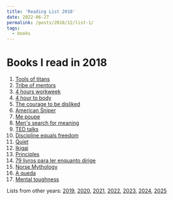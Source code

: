 ```yaml
---
title: 'Reading List 2018'
date: 2022-06-27
permalink: /posts/2018/12/list-1/
tags:
  - books
---
```


Books I read in 2018
======

1. [Tools of titans][1]
2. [Tribe of mentors][2]
3. [4 hours workweek][3]
4. [4 hour to body][4]
5. [The courage to be disliked][5]
6. [American Sniper][6]
7. [Me poupe][7]
8. [Men's search for meaning][8]
9. [TED talks][9]
10. [Discipline equals freedom][10]
11. [Quiet][11]
12. [Ikigai][12]
13. [Principles][13]
14. [79 livros para ler enquanto dirige][14]
15. [Norse Mythology][15]
16. [A queda][16]
17. [Mental toughness][17]

Lists from other years: [2019][list2], [2020][list3], [2021][list4], [2022][list5], [2023][list6], [2024][list7], [2025][list8]

[1]:https://www.amazon.com/Tools-Titans-Billionaires-World-Class-Performers/dp/B082VKY29Q/ref=sr_1_1?crid=EV429XVYUX6T&keywords=tools+of+titans&qid=1656358331&sprefix=tools+of+titan%2Caps%2C141&sr=8-1
[2]:https://www.amazon.com/Tribe-Mentors-Short-Advice-World/dp/B082VM5VZN/ref=sr_1_1?crid=2601FE0GVJSGX&keywords=tribe+of+mentors&qid=1656358437&sprefix=tribe+of+entors%2Caps%2C128&sr=8-1
[3]:https://www.amazon.com/4-Hour-Workweek-Escape-Live-Anywhere/dp/0307465357/ref=sr_1_1?crid=20ZXKSWW9SNXK&keywords=4+hours+work+week&qid=1656358284&sprefix=4+hours+work+week%2Caps%2C159&sr=8-1
[4]:https://www.amazon.com/The-4-Hour-Body-Timothy-Ferriss-audiobook/dp/B004G97BYY/ref=sr_1_1?keywords=4+hour+body&qid=1656358450&s=audible&sprefix=4+hour%2Caudible%2C272&sr=1-1
[5]:https://www.amazon.com/The-Courage-to-Be-Disliked-audiobook/dp/B07BRPW98K/ref=sr_1_1?crid=2X5FYUKQTWBD1&keywords=courage+to+be+disliked&qid=1656358470&s=audible&sprefix=courage+to+be+dislike%2Caudible%2C197&sr=1-1
[6]:https://www.amazon.com/American-Sniper-audiobook/dp/B006ST49K4/ref=sr_1_1?crid=2MZ2CEHGPC8LH&keywords=american+sniper&qid=1656358484&s=audible&sprefix=american+snipe%2Caudible%2C173&sr=1-1
[7]:https://www.amazon.com/Me-poupe-Spare-passos-dinheiro/dp/B09SGT8MRC/ref=sr_1_1?crid=28C7MOXDO7PQE&keywords=me+poupe&qid=1656358512&s=audible&sprefix=me+poup%2Caudible%2C171&sr=1-1
[8]:https://www.amazon.com/Mans-Search-for-Meaning-audiobook/dp/B0006IU470/ref=sr_1_1?crid=75R91NIWK76B&keywords=Men%27s+search+for+meaning&qid=1656358535&s=audible&sprefix=men%27s+search+for+meaning%2Caudible%2C143&sr=1-1
[9]:https://www.amazon.com/TED-Talks-Chris-Anderson-audiobook/dp/B01DTE9GO4/ref=sr_1_1?crid=2PW4QN39MVSPB&keywords=ted+talks&qid=1656358557&s=audible&sprefix=ted+talks%2Caudible%2C144&sr=1-1
[10]:https://www.amazon.com/Discipline-Equals-Freedom-Manual-Mk1-MOD1/dp/1250274435/ref=sr_1_1?keywords=discipline+equals+freedom&qid=1656358666&sprefix=disciplin%2Caps%2C196&sr=8-1
[11]:https://www.amazon.com/Quiet-Power-Introverts-World-Talking/dp/0307352153/ref=sr_1_3?crid=2SDZHRMQJNJ&keywords=quiet&qid=1656358703&sprefix=quie%2Caps%2C195&sr=8-3
[12]:https://www.amazon.com/Ikigai-Japanese-Secret-Long-Happy/dp/0143130722/ref=sr_1_1?crid=1PM5362QPZEUX&keywords=ikigai&qid=1656358731&sprefix=ikigai%2Caps%2C196&sr=8-1
[13]:https://www.amazon.com/Principles-Life-Work-Ray-Dalio/dp/1501124021/ref=sr_1_1?crid=128M5CZR0J50C&keywords=principles&qid=1656358761&sprefix=principl%2Caps%2C204&sr=8-1
[14]:https://www.amazon.com.br/Choque-Cultura-filmes-assistir-enquanto/dp/8501115932/ref=asc_df_8501115932/?tag=googleshopp00-20&linkCode=df0&hvadid=379726162243&hvpos=&hvnetw=g&hvrand=10386178437901409970&hvpone=&hvptwo=&hvqmt=&hvdev=c&hvdvcmdl=&hvlocint=&hvlocphy=9101492&hvtargid=pla-589218172502&psc=1
[15]:https://www.amazon.com/Norse-Mythology-Neil-Gaiman-ebook/dp/B01HQA6EOC/ref=tmm_kin_swatch_0?_encoding=UTF8&qid=1656358829&sr=8-8
[16]:https://www.amazon.com.br/queda-mem%C3%B3rias-pai-424-passos/dp/8501098507/ref=asc_df_8501098507/?tag=googleshopp00-20&linkCode=df0&hvadid=379707362362&hvpos=&hvnetw=g&hvrand=18162080708678518566&hvpone=&hvptwo=&hvqmt=&hvdev=c&hvdvcmdl=&hvlocint=&hvlocphy=9101492&hvtargid=pla-811063059531&psc=1
[17]:https://www.amazon.com/Mental-Toughness-True-Grit-Self-Discipline-ebook/dp/B07P9GJ9JK/ref=tmm_kin_swatch_0?_encoding=UTF8&qid=1656358927&sr=8-7

[list1]:https://tuliofalmeida.com/posts/2018/12/list-1/
[list2]:https://tuliofalmeida.com/posts/2019/12/list-2/
[list3]:https://tuliofalmeida.com/posts/2020/12/list-3/
[list4]:https://tuliofalmeida.com/posts/2020/12/list-4/
[list5]:https://tuliofalmeida.com/posts/2022/12/list-5/
[list6]:https://tuliofalmeida.com/posts/2022/12/list-6/
[list7]:https://tuliofalmeida.com/posts/2022/12/list-7/
[list8]:https://tuliofalmeida.com/posts/2022/12/list-8/